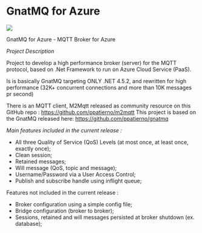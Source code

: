 # GnatMQ for Azure

![](images/gnat.jpg)

GnatMQ for Azure - MQTT Broker for Azure

*Project Description*

Project to develop a high performance broker (server) for the MQTT protocol, based on .Net Framework to run on Azure Cloud Service (PaaS). 

Is is basically GnatMQ targeting ONLY .NET 4.5.2, and rewritten for high performance (32K+ concurrent connections and more than 10K messages pr second)

There is an MQTT client, M2Mqtt released as community resource on this GitHub repo : https://github.com/ppatierno/m2mqtt
This project is based on the GnatMQ released here: https://github.com/ppatierno/gnatmq

*Main features included in the current release :*

* All three Quality of Service (QoS) Levels (at most once, at least once, exactly once);
* Clean session;
* Retained messages;
* Will message (QoS, topic and message);
* Username/Password via a User Access Control;
* Publish and subscribe handle using inflight queue;

Features not included in the current release :

* Broker configuration using a simple config file;
* Bridge configuration (broker to broker);
* Sessions, retained and will messages persisted at broker shutdown (ex. database); 
